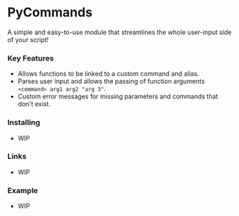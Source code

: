 # PyCommands
A simple and easy-to-use module that streamlines the whole user-input side of your script!

### Key Features
- Allows functions to be linked to a custom command and alias. 
- Parses user input and allows the passing of function arguments `<command> arg1 arg2 "arg 3"`.
- Custom error messages for missing parameters and commands that don't exist.

### Installing
- WIP

### Links
- WIP

### Example
- WIP
